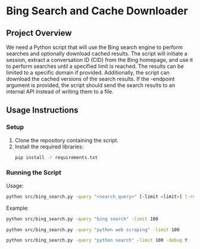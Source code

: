 # Bing Search and Cache Downloader

## Project Overview
We need a Python script that will use the Bing search engine to perform searches and optionally download cached results. The script will initiate a session, extract a conversation ID (CID) from the Bing homepage, and use it to perform searches until a specified limit is reached. The results can be limited to a specific domain if provided. Additionally, the script can download the cached versions of the search results. If the -endpoint argument is provided, the script should send the search results to an internal API instead of writing them to a file.

## Usage Instructions

### Setup
1. Clone the repository containing the script.
2. Install the required libraries:
    ```sh
    pip install -r requirements.txt
    ```

### Running the Script
Usage:
```sh
python src/bing_search.py -query "<search_query>" [-limit <limit>] [-resolve] [-search-domain <domain>] [-endpoint [<ip_address>]]
```

Example:
```sh
python src/bing_search.py -query "bing search" -limit 100
```
```sh
python src/bing_search.py -query "python web scraping" -limit 100
```
```sh
python src/bing_search.py -query "python search" -limit 100 -debug Y
```
